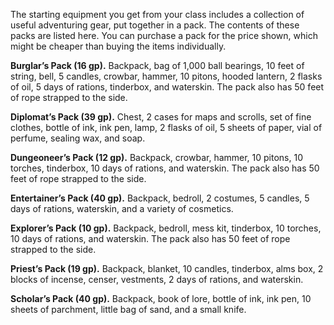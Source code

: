The starting equipment you get from your class includes a collection of useful adventuring gear, put together in a pack. The contents of these packs are listed here. You can purchase a pack for the price shown, which might be cheaper than buying the items individually.

**Burglar’s Pack (16 gp).** Backpack, bag of 1,000 ball bearings, 10 feet of string, bell, 5 candles, crowbar, hammer, 10 pitons, hooded lantern, 2 flasks of oil, 5 days of rations, tinderbox, and waterskin. The pack also has 50 feet of rope strapped to the side.

**Diplomat’s Pack (39 gp).** Chest, 2 cases for maps and scrolls, set of fine clothes, bottle of ink, ink pen, lamp, 2 flasks of oil, 5 sheets of paper, vial of perfume, sealing wax, and soap.

**Dungeoneer’s Pack (12 gp).** Backpack, crowbar, hammer, 10 pitons, 10 torches, tinderbox, 10 days of rations, and waterskin. The pack also has 50 feet of rope strapped to the side.

**Entertainer’s Pack (40 gp).** Backpack, bedroll, 2 costumes, 5 candles, 5 days of rations, waterskin, and a variety of cosmetics.

**Explorer’s Pack (10 gp).** Backpack, bedroll, mess kit, tinderbox, 10 torches, 10 days of rations, and waterskin. The pack also has 50 feet of rope strapped to the side.

**Priest’s Pack (19 gp).** Backpack, blanket, 10 candles, tinderbox, alms box, 2 blocks of incense, censer, vestments, 2 days of rations, and waterskin.

**Scholar’s Pack (40 gp).** Backpack, book of lore, bottle of ink, ink pen, 10 sheets of parchment, little bag of sand, and a small knife.